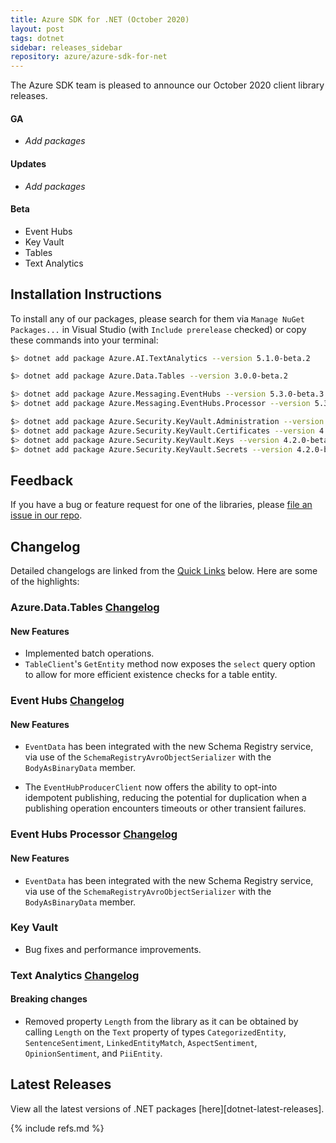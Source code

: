 ```yaml
---
title: Azure SDK for .NET (October 2020)
layout: post
tags: dotnet
sidebar: releases_sidebar
repository: azure/azure-sdk-for-net
---
```


The Azure SDK team is pleased to announce our October 2020 client library releases.

#### GA

- _Add packages_

#### Updates

- _Add packages_

#### Beta

- Event Hubs
- Key Vault
- Tables
- Text Analytics

## Installation Instructions

To install any of our packages, please search for them via `Manage NuGet Packages...` in Visual Studio (with `Include prerelease` checked) or copy these commands into your terminal:

```bash
$> dotnet add package Azure.AI.TextAnalytics --version 5.1.0-beta.2

$> dotnet add package Azure.Data.Tables --version 3.0.0-beta.2

$> dotnet add package Azure.Messaging.EventHubs --version 5.3.0-beta.3
$> dotnet add package Azure.Messaging.EventHubs.Processor --version 5.3.0-beta.3

$> dotnet add package Azure.Security.KeyVault.Administration --version 4.0.0-beta.2
$> dotnet add package Azure.Security.KeyVault.Certificates --version 4.2.0-beta.2
$> dotnet add package Azure.Security.KeyVault.Keys --version 4.2.0-beta.2
$> dotnet add package Azure.Security.KeyVault.Secrets --version 4.2.0-beta.2
```

## Feedback

If you have a bug or feature request for one of the libraries, please [file an issue in our repo](https://github.com/Azure/azure-sdk-for-net/issues/new/choose).

## Changelog

Detailed changelogs are linked from the [Quick Links](#quick-links) below. Here are some of the highlights:

### Azure.Data.Tables [Changelog](https://github.com/Azure/azure-sdk-for-net/blob/master/sdk/tables/Azure.Data.Tables/CHANGELOG.md#300-beta2-2020-10-06)

#### New Features

- Implemented batch operations.
- `TableClient`'s `GetEntity` method now exposes the `select` query option to allow for more efficient existence checks for a table entity.

### Event Hubs [Changelog](https://github.com/Azure/azure-sdk-for-net/blob/master/sdk/eventhub/Azure.Messaging.EventHubs/CHANGELOG.md)

#### New Features

- `EventData` has been integrated with the new Schema Registry service, via use of the `SchemaRegistryAvroObjectSerializer` with the `BodyAsBinaryData` member.

- The `EventHubProducerClient` now offers the ability to opt-into idempotent publishing, reducing the potential for duplication when a publishing operation encounters timeouts or other transient failures.

### Event Hubs Processor [Changelog](https://github.com/Azure/azure-sdk-for-net/blob/master/sdk/eventhub/Azure.Messaging.EventHubs.Processor/CHANGELOG.md)

#### New Features

- `EventData` has been integrated with the new Schema Registry service, via use of the `SchemaRegistryAvroObjectSerializer` with the `BodyAsBinaryData` member.

### Key Vault

- Bug fixes and performance improvements.

### Text Analytics [Changelog](https://github.com/Azure/azure-sdk-for-net/blob/master/sdk/textanalytics/Azure.AI.TextAnalytics/CHANGELOG.md#510-beta2-2020-10-06)

#### Breaking changes
- Removed property `Length` from the library as it can be obtained by calling `Length` on the `Text` property of types `CategorizedEntity`, `SentenceSentiment`, `LinkedEntityMatch`, `AspectSentiment`, `OpinionSentiment`, and `PiiEntity`.

## Latest Releases

View all the latest versions of .NET packages [here][dotnet-latest-releases].

{% include refs.md %}
